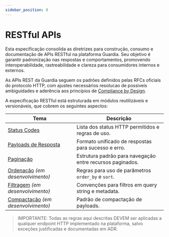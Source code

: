 ```yaml
---
sidebar_position: 0
---
```


# RESTful APIs

Esta especificação consolida as diretrizes para construção, consumo e documentação de APIs RESTful na plataforma Guardia. Seu objetivo é garantir padronização nas respostas e comportamentos, promovendo interoperabilidade, rastreabilidade e clareza para consumidores internos e externos.

As APIs REST da Guardia seguem os padrões definidos pelas RFCs oficiais do protocolo HTTP, com ajustes necessários resolucao de possiveis ambiguidades e aderência aos princípios de [Compliance by Design](../../community/governance/COMPLIANCE.md).


A especificação RESTful está estruturada em módulos reutilizáveis e versionáveis, que cobrem os seguintes aspectos:

| Tema | Descrição |
|------|-----------|
| [Status Codes](./http-status-code.md) | Lista dos status HTTP permitidos e regras de uso. |
| [Payloads de Resposta](./http-response-payloads.md) | Formato unificado de respostas para sucesso e erro. |
| [Paginação](./http-pagination.md) | Estrutura padrão para navegação entre recursos paginados. |
| [Ordenação](./http-sorting.md) *(em desenvolvimento)* | Regras para uso de parâmetros `order_by` e `sort`. |
| [Filtragem](./http-filtering.md) *(em desenvolvimento)* | Convenções para filtros em query string e metadata. |
| [Compactação](./http-compression.md) *(em desenvolvimento)* | Padrão de compactação de payloads. |


> IMPORTANTE:
> Todas as regras aqui descritas DEVEM ser aplicadas a qualquer endpoint HTTP implementado na plataforma, salvo exceções justificadas e documentadas em ADR.

